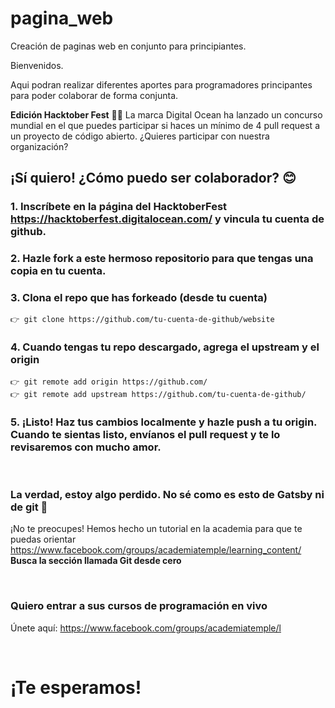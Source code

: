 # pagina_web
Creación de paginas web en conjunto para principiantes.

Bienvenidos.

Aqui podran realizar diferentes aportes para programadores principantes para poder colaborar de forma conjunta.

**Edición Hacktober Fest** 🎃👻
La marca Digital Ocean ha lanzado un concurso mundial en el que puedes participar si haces un mínimo de 4 pull request a un proyecto de código abierto. ¿Quieres participar con nuestra organización?


## **¡Sí quiero! ¿Cómo puedo ser colaborador?** 😊

### 1. Inscríbete en la página del HacktoberFest https://hacktoberfest.digitalocean.com/ y vincula tu cuenta de github.

### 2. Hazle fork a este hermoso repositorio para que tengas una copia en tu cuenta.

### 3. Clona el repo que has forkeado (desde tu cuenta)
``` 
👉 git clone https://github.com/tu-cuenta-de-github/website
```

### 4. Cuando tengas tu repo descargado, agrega el upstream y el origin
``` 
👉 git remote add origin https://github.com/
👉 git remote add upstream https://github.com/tu-cuenta-de-github/
```

### 5. **¡Listo!** Haz tus cambios localmente y hazle push a tu origin. Cuando te sientas listo, envíanos el pull request y te lo revisaremos con mucho amor.

&nbsp;
### **La verdad, estoy algo perdido. No sé como es esto de Gatsby ni de git** 🤢

¡No te preocupes! Hemos hecho un tutorial en la academia para que te puedas orientar https://www.facebook.com/groups/academiatemple/learning_content/
**Busca la sección llamada Git desde cero**

&nbsp;
### **Quiero entrar a sus cursos de programación en vivo**
Únete aquí: https://www.facebook.com/groups/academiatemple/l

&nbsp;
# **¡Te esperamos!**

